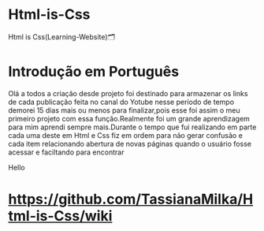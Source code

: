 # Html-is-Css
Html is Css(Learning-Website)🗂️

#  Introdução em Português
Olá a todos a criação desde projeto foi destinado para armazenar os links de cada publicação feita no canal do Yotube nesse período de tempo demorei 15 dias mais ou menos para finalizar,pois esse foi assim o meu primeiro projeto com essa função.Realmente foi um grande aprendizagem para mim aprendi sempre mais.Durante o tempo que  fui realizando em parte cada uma deste em Html e Css fiz em ordem para não gerar confusão e cada item relacionando abertura de novas páginas quando o usuário fosse acessar e faciltando para encontrar 

Hello
# https://github.com/TassianaMilka/Html-is-Css/wiki
